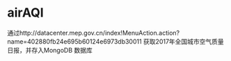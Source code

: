 # airAQI
通过http://datacenter.mep.gov.cn/index!MenuAction.action?name=402880fb24e695b60124e6973db30011 获取2017年全国城市空气质量日报，并存入MongoDB 数据库
